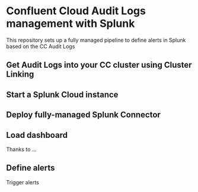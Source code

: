# Confluent Cloud Audit Logs management with Splunk
This repository sets up a fully managed pipeline to define alerts in Splunk based on the CC Audit Logs


## Get Audit Logs into your CC cluster using Cluster Linking

## Start a Splunk Cloud instance

## Deploy fully-managed Splunk Connector

## Load dashboard
Thanks to ...

## Define alerts

Trigger alerts

